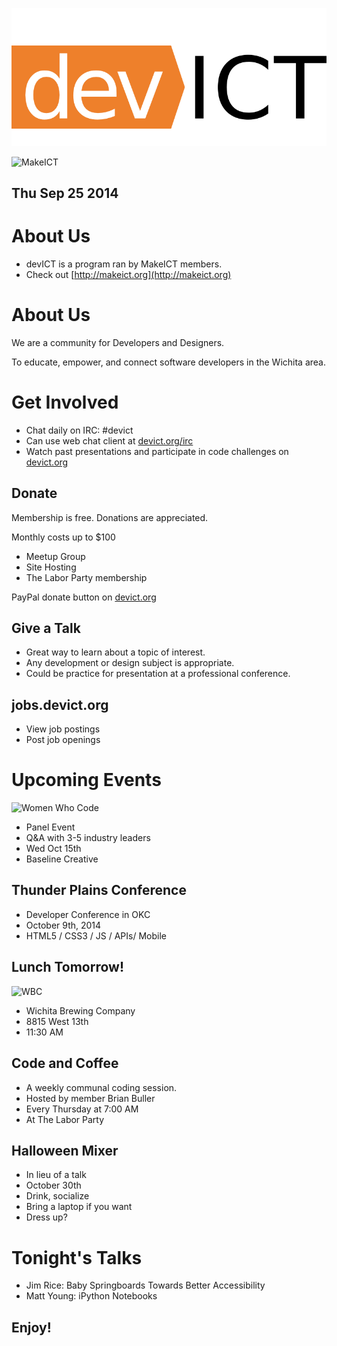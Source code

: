 ![devICT](https://raw.githubusercontent.com/devict/Graphics/master/devict-logo.png)

![MakeICT](http://makeict.org/wp-content/uploads/2013/03/MakeICT-Logo-web.png)
## Thu Sep 25 2014



# About Us
* devICT is a program ran by MakeICT members.
* Check out [http://makeict.org](http://makeict.org)


# About Us
We are a community for Developers and Designers.

To educate, empower, and connect software developers in the Wichita area.



# Get Involved
* Chat daily on IRC: #devict
 * Can use web chat client at [devict.org/irc](http://devict.org/irc)
* Watch past presentations and participate in code challenges on [devict.org](http://devict.org)


## Donate
Membership is free. Donations are appreciated.

Monthly costs up to $100

* Meetup Group
* Site Hosting
* The Labor Party membership

PayPal donate button on [devict.org](http://devict.org)


## Give a Talk
* Great way to learn about a topic of interest.
* Any development or design subject is appropriate.
* Could be practice for presentation at a professional conference.


## jobs.devict.org
* View job postings
* Post job openings



# Upcoming Events


<img src="http://photos4.meetupstatic.com/photos/event/3/0/4/0/highres_330252352.jpeg" width="680" height="227" alt="Women Who Code"/>

* Panel Event
 * Q&A with 3-5 industry leaders
* Wed Oct 15th
* Baseline Creative


## Thunder Plains Conference
* Developer Conference in OKC
* October 9th, 2014
* HTML5 / CSS3 / JS / APIs/ Mobile


## Lunch Tomorrow!
<img src="https://lh6.googleusercontent.com/-g5rd-KqQ2VA/VCQxyQhM93I/AAAAAAAAAAA/WSWk0f_lmt0/w940-h235/event_theme.jpg" alt="WBC"/>

* Wichita Brewing Company
* 8815 West 13th
* 11:30 AM


## Code and Coffee
* A weekly communal coding session.
* Hosted by member Brian Buller
* Every Thursday at 7:00 AM
* At The Labor Party


## Halloween Mixer
* In lieu of a talk
* October 30th
* Drink, socialize
* Bring a laptop if you want
* Dress up?



# Tonight's Talks
* Jim Rice: Baby Springboards Towards Better Accessibility
* Matt Young: iPython Notebooks

## Enjoy!
